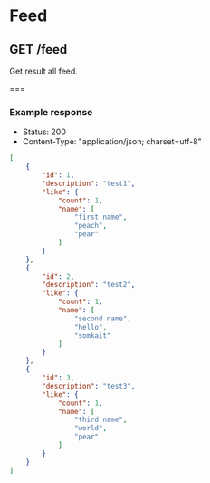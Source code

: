 # Feed

## GET /feed

Get result all feed.

===

### Example response

* Status: 200
* Content-Type: "application/json; charset=utf-8"

```json
[
	{
		"id": 1,
		"description": "test1",
		"like": {
			"count": 1,
			"name": [
				"first name",
				"peach",
				"pear"
			]
		}
	},
	{
		"id": 2,
		"description": "test2",
		"like": {
			"count": 1,
			"name": [
				"second name",
				"hello",
				"somkait"
			]
		}
	},
	{
		"id": 3,
		"description": "test3",
		"like": {
			"count": 1,
			"name": [
				"third name",
				"world",
				"pear"
			]
		}
	}
]
```
